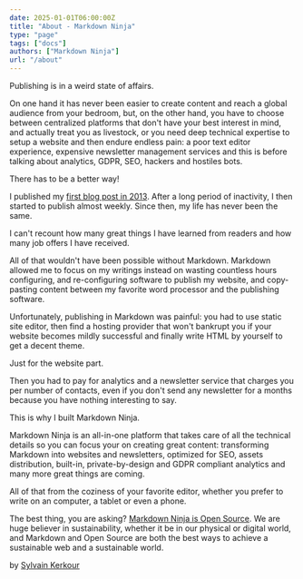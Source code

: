```yaml
---
date: 2025-01-01T06:00:00Z
title: "About - Markdown Ninja"
type: "page"
tags: ["docs"]
authors: ["Markdown Ninja"]
url: "/about"
---
```



Publishing is in a weird state of affairs.

On one hand it has never been easier to create content and reach a global audience from your bedroom, but, on the other hand, you have to choose between centralized platforms that don't have your best interest in mind, and actually treat you as livestock, or you need deep technical expertise to setup a website and then endure endless pain: a poor text editor experience, expensive newsletter management services and this is before talking about analytics, GDPR, SEO, hackers and hostiles bots.

There has to be a better way!

I published my [first blog post in 2013](https://kerkour.com/introduction-au-reverse-engineering-android). After a long period of inactivity, I then started to publish almost weekly. Since then, my life has never been the same.

I can't recount how many great things I have learned from readers and how many job offers I have received.

All of that wouldn't have been possible without Markdown. Markdown allowed me to focus on my writings instead on wasting countless hours configuring, and re-configuring software to publish my website, and copy-pasting content between my favorite word processor and the publishing software.

Unfortunately, publishing in Markdown was painful: you had to use static site editor, then find a hosting provider that won't bankrupt you if your website becomes mildly successful and finally write HTML by yourself to get a decent theme.

Just for the website part.

Then you had to pay for analytics and a newsletter service that charges you per number of contacts, even if you don't send any newsletter for a months because you have nothing interesting to say.

This is why I built Markdown Ninja.

Markdown Ninja is an all-in-one platform that takes care of all the technical details so you can focus your on creating great content: transforming Markdown into websites and newsletters, optimized for SEO, assets distribution, built-in, private-by-design and GDPR compliant analytics and many more great things are coming.

All of that from the coziness of your favorite editor, whether you prefer to write on an computer, a tablet or even a phone.


The best thing, you are asking? [Markdown Ninja is Open Source](https://github.com/bloom42-markdown-ninja). We are huge believer in sustainability, whether it be in our physical or digital world, and Markdown and Open Source are both the best ways to achieve a sustainable web and a sustainable world.

<!-- Fxck Big Tech monopolists. We are tacking back control of our means of sharing ideas and learnings 🏴‍☠️ -->

by [Sylvain Kerkour](https://kerkour.com)

